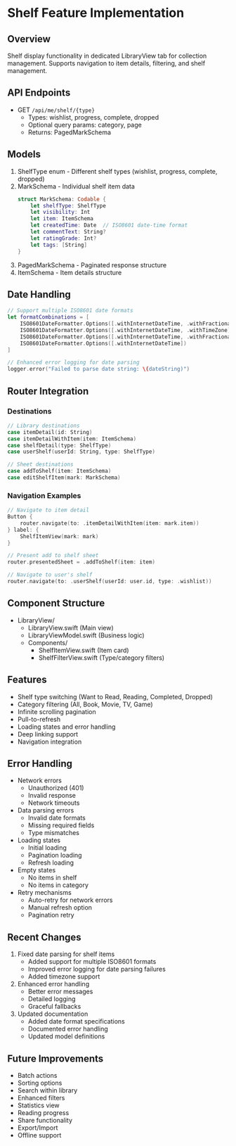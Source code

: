 # Shelf Feature Implementation

## Overview
Shelf display functionality in dedicated LibraryView tab for collection management. Supports navigation to item details, filtering, and shelf management.

## API Endpoints
- GET `/api/me/shelf/{type}`
  - Types: wishlist, progress, complete, dropped
  - Optional query params: category, page
  - Returns: PagedMarkSchema

## Models
1. ShelfType enum - Different shelf types (wishlist, progress, complete, dropped)
2. MarkSchema - Individual shelf item data
   ```swift
   struct MarkSchema: Codable {
       let shelfType: ShelfType
       let visibility: Int
       let item: ItemSchema
       let createdTime: Date  // ISO8601 date-time format
       let commentText: String?
       let ratingGrade: Int?
       let tags: [String]
   }
   ```
3. PagedMarkSchema - Paginated response structure
4. ItemSchema - Item details structure

## Date Handling
```swift
// Support multiple ISO8601 date formats
let formatCombinations = [
    ISO8601DateFormatter.Options([.withInternetDateTime, .withFractionalSeconds, .withTimeZone]),
    ISO8601DateFormatter.Options([.withInternetDateTime, .withTimeZone]),
    ISO8601DateFormatter.Options([.withInternetDateTime, .withFractionalSeconds]),
    ISO8601DateFormatter.Options([.withInternetDateTime])
]

// Enhanced error logging for date parsing
logger.error("Failed to parse date string: \(dateString)")
```

## Router Integration

### Destinations
```swift
// Library destinations
case itemDetail(id: String)
case itemDetailWithItem(item: ItemSchema)
case shelfDetail(type: ShelfType)
case userShelf(userId: String, type: ShelfType)

// Sheet destinations
case addToShelf(item: ItemSchema)
case editShelfItem(mark: MarkSchema)
```

### Navigation Examples
```swift
// Navigate to item detail
Button {
    router.navigate(to: .itemDetailWithItem(item: mark.item))
} label: {
    ShelfItemView(mark: mark)
}

// Present add to shelf sheet
router.presentedSheet = .addToShelf(item: item)

// Navigate to user's shelf
router.navigate(to: .userShelf(userId: user.id, type: .wishlist))
```

## Component Structure
- LibraryView/
  - LibraryView.swift (Main view)
  - LibraryViewModel.swift (Business logic)
  - Components/
    - ShelfItemView.swift (Item card)
    - ShelfFilterView.swift (Type/category filters)

## Features
- Shelf type switching (Want to Read, Reading, Completed, Dropped)
- Category filtering (All, Book, Movie, TV, Game)
- Infinite scrolling pagination
- Pull-to-refresh
- Loading states and error handling
- Deep linking support
- Navigation integration

## Error Handling
- Network errors
  - Unauthorized (401)
  - Invalid response
  - Network timeouts
- Data parsing errors
  - Invalid date formats
  - Missing required fields
  - Type mismatches
- Loading states
  - Initial loading
  - Pagination loading
  - Refresh loading
- Empty states
  - No items in shelf
  - No items in category
- Retry mechanisms
  - Auto-retry for network errors
  - Manual refresh option
  - Pagination retry

## Recent Changes
1. Fixed date parsing for shelf items
   - Added support for multiple ISO8601 formats
   - Improved error logging for date parsing failures
   - Added timezone support
2. Enhanced error handling
   - Better error messages
   - Detailed logging
   - Graceful fallbacks
3. Updated documentation
   - Added date format specifications
   - Documented error handling
   - Updated model definitions

## Future Improvements
- Batch actions
- Sorting options
- Search within library
- Enhanced filters
- Statistics view
- Reading progress
- Share functionality
- Export/Import
- Offline support 